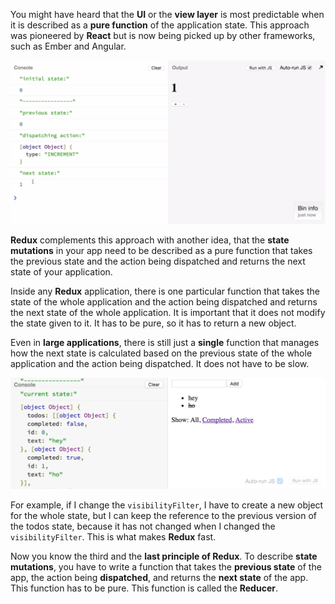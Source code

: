 You might have heard that the **UI** or the **view layer** is most predictable when it is described as a **pure function** of the application state. This approach was pioneered by **React** but is now being picked up by other frameworks, such as Ember and Angular.

![The Reducer](./Images/TheReducer.png)

**Redux** complements this approach with another idea, that the **state mutations** in your app need to be described as a pure function that takes the previous state and the action being dispatched and returns the next state of your application.

Inside any **Redux** application, there is one particular function that takes the state of the whole application and the action being dispatched and returns the next state of the whole application. It is important that it does not modify the state given to it. It has to be pure, so it has to return a new object.

Even in **large applications**, there is still just a **single** function that manages how the next state is calculated based on the previous state of the whole application and the action being dispatched. It does not have to be slow.

![Large App Example](./Images/LargeAppExample.png)

For example, if I change the `visibilityFilter`, I have to create a new object for the whole state, but I can keep the reference to the previous version of the todos state, because it has not changed when I changed the `visibilityFilter`. This is what makes **Redux** fast.

Now you know the third and the **last principle of Redux**. To describe **state mutations**, you have to write a function that takes the **previous state** of the app, the action being **dispatched**, and returns the **next state** of the app. This function has to be pure. This function is called the **Reducer**.
